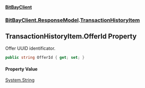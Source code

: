 #### [BitBayClient](./index.md 'index')
### [BitBayClient.ResponseModel](./BitBayClient-ResponseModel.md 'BitBayClient.ResponseModel').[TransactionHistoryItem](./BitBayClient-ResponseModel-TransactionHistoryItem.md 'BitBayClient.ResponseModel.TransactionHistoryItem')
## TransactionHistoryItem.OfferId Property
Offer UUID identificator.  
```csharp
public string OfferId { get; set; }
```
#### Property Value
[System.String](https://docs.microsoft.com/en-us/dotnet/api/System.String 'System.String')  
